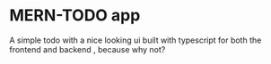 # MERN-TODO app

A simple todo with a nice looking ui built with typescript for both the frontend and backend , because why not?
